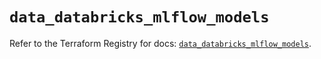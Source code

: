 # `data_databricks_mlflow_models`

Refer to the Terraform Registry for docs: [`data_databricks_mlflow_models`](https://registry.terraform.io/providers/databricks/databricks/1.60.0/docs/data-sources/mlflow_models).
